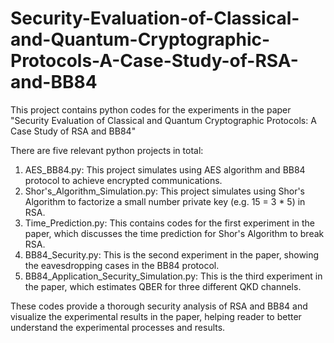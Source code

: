 # Security-Evaluation-of-Classical-and-Quantum-Cryptographic-Protocols-A-Case-Study-of-RSA-and-BB84
This project contains python codes for the experiments in the paper "Security Evaluation of Classical and Quantum Cryptographic Protocols: A Case Study of RSA and BB84"

There are five relevant python projects in total: 
1) AES_BB84.py: This project simulates using AES algorithm and BB84 protocol to achieve encrypted communications.
2) Shor's_Algorithm_Simulation.py: This project simulates using Shor's Algorithm to factorize a small number private key (e.g. 15 = 3 * 5) in RSA.
3) Time_Prediction.py: This contains codes for the first experiment in the paper, which discusses the time prediction for Shor's Algorithm to break RSA.
4) BB84_Security.py: This is the second experiment in the paper, showing the eavesdropping cases in the BB84 protocol.
5) BB84_Application_Security_Simulation.py: This is the third experiment in the paper, which estimates QBER for three different QKD channels. 

These codes provide a thorough security analysis of RSA and BB84 and visualize the experimental results in the paper, helping reader to better understand the experimental processes and results. 

